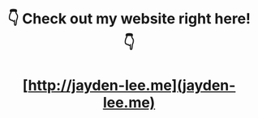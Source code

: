 <div align="center">

# 👇 Check out my website right here! 👇 

# [http://jayden-lee.me](jayden-lee.me)
</div>
